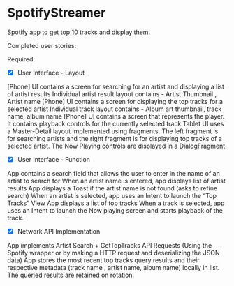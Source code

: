 # SpotifyStreamer
Spotify app to get top 10 tracks and display them.

Completed user stories:

Required:

- [x] User Interface - Layout

[Phone] UI contains a screen for searching for an artist and displaying a list of artist results Individual artist result layout contains - Artist Thumbnail , Artist name
[Phone] UI contains a screen for displaying the top tracks for a selected artist Individual track layout contains - Album art thumbnail, track name, album name
[Phone] UI contains a screen that represents the player. It contains playback controls for the currently selected track
Tablet UI uses a Master-Detail layout implemented using fragments. The left fragment is for searching artists and the right fragment is for displaying top tracks of a selected artist. The Now Playing controls are displayed in a DialogFragment.
- [x] User Interface - Function

App contains a search field that allows the user to enter in the name of an artist to search for
When an artist name is entered, app displays list of artist results
App displays a Toast if the artist name is not found (asks to refine search)
When an artist is selected, app uses an Intent to launch the “Top Tracks” View
App displays a list of top tracks
When a track is selected, app uses an Intent to launch the Now playing screen and starts playback of the track.
- [x] Network API Implementation

App implements Artist Search + GetTopTracks API Requests (Using the Spotify wrapper or by making a HTTP request and deserializing the JSON data)
App stores the most recent top tracks query results and their respective metadata (track name , artist name, album name) locally in list. The queried results are retained on rotation.

